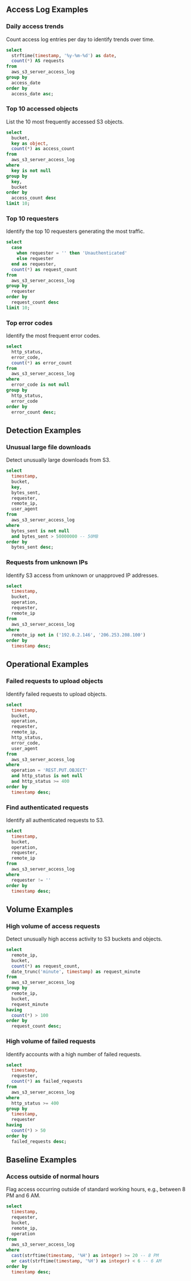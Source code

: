 ## Access Log Examples

### Daily access trends

Count access log entries per day to identify trends over time.

```sql
select
  strftime(timestamp, '%y-%m-%d') as date,
  count(*) AS requests
from
  aws_s3_server_access_log
group by
  access_date
order by
  access_date asc;
```

### Top 10 accessed objects

List the 10 most frequently accessed S3 objects.

```sql
select
  bucket,
  key as object,
  count(*) as access_count
from
  aws_s3_server_access_log
where
  key is not null
group by
  key,
  bucket
order by
  access_count desc
limit 10;
```

### Top 10 requesters

Identify the top 10 requesters generating the most traffic.

```sql
select
  case
    when requester = '' then 'Unauthenticated'
    else requester
  end as requester,
  count(*) as request_count
from
  aws_s3_server_access_log
group by
  requester
order by
  request_count desc
limit 10;
```

### Top error codes

Identify the most frequent error codes.

```sql
select
  http_status,
  error_code,
  count(*) as error_count
from
  aws_s3_server_access_log
where
  error_code is not null
group by
  http_status,
  error_code
order by
  error_count desc;
```

## Detection Examples

### Unusual large file downloads

Detect unusually large downloads from S3.

```sql
select
  timestamp,
  bucket,
  key,
  bytes_sent,
  requester,
  remote_ip,
  user_agent
from
  aws_s3_server_access_log
where
  bytes_sent is not null
  and bytes_sent > 50000000 -- 50MB
order by
  bytes_sent desc;
```

### Requests from unknown IPs

Identify S3 access from unknown or unapproved IP addresses.

```sql
select
  timestamp,
  bucket,
  operation,
  requester,
  remote_ip
from
  aws_s3_server_access_log
where
  remote_ip not in ('192.0.2.146', '206.253.208.100')
order by
  timestamp desc;
```

## Operational Examples

### Failed requests to upload objects

Identify failed requests to upload objects.

```sql
select
  timestamp,
  bucket,
  operation,
  requester,
  remote_ip,
  http_status,
  error_code,
  user_agent
from
  aws_s3_server_access_log
where
  operation = 'REST.PUT.OBJECT'
  and http_status is not null
  and http_status >= 400
order by
  timestamp desc;
```

### Find authenticated requests

Identify all authenticated requests to S3.

```sql
select
  timestamp,
  bucket,
  operation,
  requester,
  remote_ip
from
  aws_s3_server_access_log
where
  requester != ''
order by
  timestamp desc;
```

## Volume Examples

### High volume of access requests

Detect unusually high access activity to S3 buckets and objects.

```sql
select
  remote_ip,
  bucket,
  count(*) as request_count,
  date_trunc('minute', timestamp) as request_minute
from
  aws_s3_server_access_log
group by
  remote_ip,
  bucket,
  request_minute
having
  count(*) > 100
order by
  request_count desc;
```

### High volume of failed requests

Identify accounts with a high number of failed requests.

```sql
select
  timestamp,
  requester,
  count(*) as failed_requests
from
  aws_s3_server_access_log
where
  http_status >= 400
group by
  timestamp,
  requester
having
  count(*) > 50
order by
  failed_requests desc;
```

## Baseline Examples

### Access outside of normal hours

Flag access occurring outside of standard working hours, e.g., between 8 PM and 6 AM.

```sql
select
  timestamp,
  requester,
  bucket,
  remote_ip,
  operation
from
  aws_s3_server_access_log
where
  cast(strftime(timestamp, '%H') as integer) >= 20 -- 8 PM
  or cast(strftime(timestamp, '%H') as integer) < 6 -- 6 AM
order by
  timestamp desc;
```
